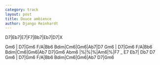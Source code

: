 ```yaml
---
category: track
layout: post
title: Douce ambience
author: Django Reinhardt
---
```


<canvas class="chords"  markdown="0">D7|Eb7|E7|F7|Bb7|Eb7|D7|X
</canvas>

<canvas class="chords"  markdown="0">Gm6 | D7|Gm6 F/A|Bb6 Bdim|Cm6|Gm6|Ab7|D7
Gm6 | D7|Gm6 F/A|Bb6 Bdim|Cm6|Gm6|Ab7 D7|Gm6
Abm6 |%|%|%|Am6|%|F7 _ E7 Eb7| Db7 D7
Gm6 | D7|Gm6 F/A|Bb6 Bdim|Cm6|Gm6|Ab7 D7|Gm6</canvas>





